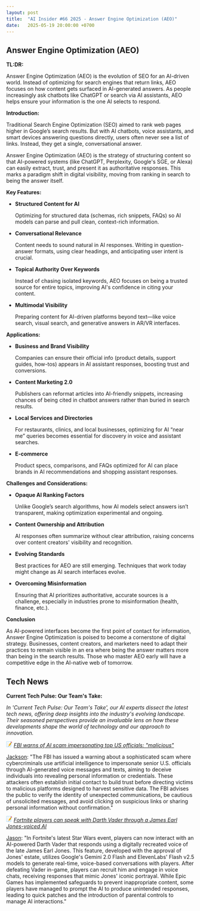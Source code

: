 ```yaml
---
layout: post
title:  "AI Insider #66 2025 - Answer Engine Optimization (AEO)"
date:   2025-05-19 20:00:00 +0700
---
```


## Answer Engine Optimization (AEO)

**TL:DR:**

Answer Engine Optimization (AEO) is the evolution of SEO for an AI-driven world. Instead of optimizing for search engines that return links, AEO focuses on how content gets surfaced in AI-generated answers. As people increasingly ask chatbots like ChatGPT or search via AI assistants, AEO helps ensure your information is the one AI selects to respond.

__Introduction:__

Traditional Search Engine Optimization (SEO) aimed to rank web pages higher in Google’s search results. But with AI chatbots, voice assistants, and smart devices answering questions directly, users often never see a list of links. Instead, they get a single, conversational answer.

Answer Engine Optimization (AEO) is the strategy of structuring content so that AI-powered systems (like ChatGPT, Perplexity, Google's SGE, or Alexa) can easily extract, trust, and present it as authoritative responses. This marks a paradigm shift in digital visibility, moving from ranking in search to being the answer itself.

__Key Features:__

* **Structured Content for AI**

    Optimizing for structured data (schemas, rich snippets, FAQs) so AI models can parse and pull clean, context-rich information.

* **Conversational Relevance**

    Content needs to sound natural in AI responses. Writing in question-answer formats, using clear headings, and anticipating user intent is crucial.

* **Topical Authority Over Keywords**

    Instead of chasing isolated keywords, AEO focuses on being a trusted source for entire topics, improving AI's confidence in citing your content.

* **Multimodal Visibility**

    Preparing content for AI-driven platforms beyond text—like voice search, visual search, and generative answers in AR/VR interfaces.

__Applications:__

* **Business and Brand Visibility**

    Companies can ensure their official info (product details, support guides, how-tos) appears in AI assistant responses, boosting trust and conversions.



* **Content Marketing 2.0**

    Publishers can reformat articles into AI-friendly snippets, increasing chances of being cited in chatbot answers rather than buried in search results.

* **Local Services and Directories**

    For restaurants, clinics, and local businesses, optimizing for AI “near me” queries becomes essential for discovery in voice and assistant searches.

* **E-commerce**

    Product specs, comparisons, and FAQs optimized for AI can place brands in AI recommendations and shopping assistant responses.

__Challenges and Considerations:__

* **Opaque AI Ranking Factors**

    Unlike Google’s search algorithms, how AI models select answers isn’t transparent, making optimization experimental and ongoing.



* **Content Ownership and Attribution**

    AI responses often summarize without clear attribution, raising concerns over content creators' visibility and recognition.



* **Evolving Standards**

    Best practices for AEO are still emerging. Techniques that work today might change as AI search interfaces evolve.

* **Overcoming Misinformation**

    Ensuring that AI prioritizes authoritative, accurate sources is a challenge, especially in industries prone to misinformation (health, finance, etc.).

__Conclusion__

As AI-powered interfaces become the first point of contact for information, Answer Engine Optimization is poised to become a cornerstone of digital strategy. Businesses, content creators, and marketers need to adapt their practices to remain visible in an era where being the answer matters more than being in the search results. Those who master AEO early will have a competitive edge in the AI-native web of tomorrow.

## Tech News

__Current Tech Pulse: Our Team's Take:__

*In 'Current Tech Pulse: Our Team's Take', our AI experts dissect the latest tech news, offering deep insights into the industry's evolving landscape. Their seasoned perspectives provide an invaluable lens on how these developments shape the world of technology and our approach to innovation.*


![memo](/assets/images/memo16.png) *[FBI warns of AI scam impersonating top US officials: "malicious"](https://www.msn.com/en-us/news/technology/fbi-warns-of-ai-scam-impersonating-top-us-officials-malicious/ar-AA1EUdQJ?ocid=BingNewsVerp)*

[Jackson](https://www.linkedin.com/in/jackson-cates-315a0b1ab/): "The FBI has issued a warning about a sophisticated scam where cybercriminals use artificial intelligence to impersonate senior U.S. officials through AI-generated voice messages and texts, aiming to deceive individuals into revealing personal information or credentials. These attackers often establish initial contact to build trust before directing victims to malicious platforms designed to harvest sensitive data. The FBI advises the public to verify the identity of unexpected communications, be cautious of unsolicited messages, and avoid clicking on suspicious links or sharing personal information without confirmation."

![memo](/assets/images/memo16.png) *[Fortnite players can speak with Darth Vader through a James Earl Jones-voiced AI](https://www.msn.com/en-us/news/other/fortnite-players-can-speak-with-darth-vader-through-a-james-earl-jones-voiced-ai/ar-AA1EUJkU?ocid=BingNewsVerp)*

[Jason](https://www.linkedin.com/in/jason-bengtson-b8a9a83b): "In Fortnite's latest Star Wars event, players can now interact with an AI-powered Darth Vader that responds using a digitally recreated voice of the late James Earl Jones. This feature, developed with the approval of Jones' estate, utilizes Google's Gemini 2.0 Flash and ElevenLabs' Flash v2.5 models to generate real-time, voice-based conversations with players. After defeating Vader in-game, players can recruit him and engage in voice chats, receiving responses that mimic Jones' iconic portrayal. While Epic Games has implemented safeguards to prevent inappropriate content, some players have managed to prompt the AI to produce unintended responses, leading to quick patches and the introduction of parental controls to manage AI interactions."